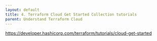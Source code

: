 ```yaml
---
layout: default
title: 4. Terraform Cloud Get Started Collection tutorials
parent: Understand Terraform Cloud
---
```


https://developer.hashicorp.com/terraform/tutorials/cloud-get-started
